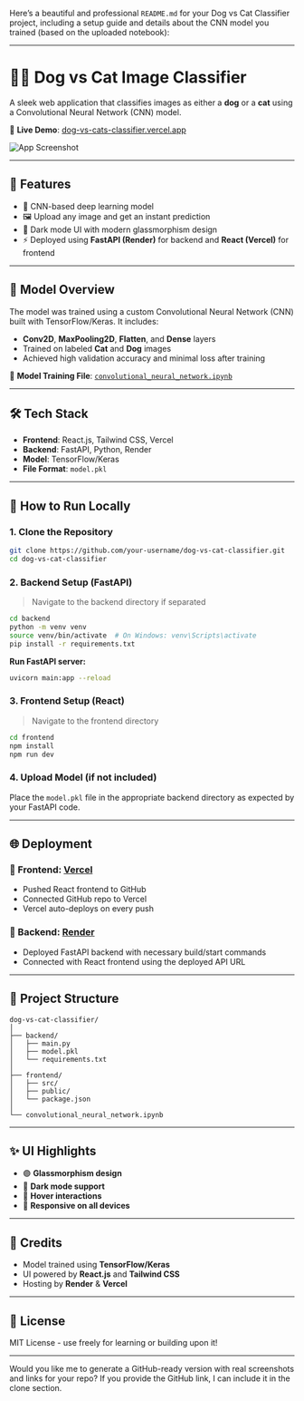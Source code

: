 Here’s a beautiful and professional `README.md` for your Dog vs Cat Classifier project, including a setup guide and details about the CNN model you trained (based on the uploaded notebook):

---

# 🐶🐱 Dog vs Cat Image Classifier

A sleek web application that classifies images as either a **dog** or a **cat** using a Convolutional Neural Network (CNN) model.

🔗 **Live Demo**: [dog-vs-cats-classifier.vercel.app](https://dog-vs-cats-classifier.vercel.app/)

![App Screenshot](https://via.placeholder.com/1200x600?text=Dog+vs+Cat+Classifier+Preview) <!-- Optional: Replace with actual screenshot -->

---

## 🚀 Features

- 🧠 CNN-based deep learning model
- 🖼️ Upload any image and get an instant prediction
- 🌙 Dark mode UI with modern glassmorphism design
- ⚡ Deployed using **FastAPI (Render)** for backend and **React (Vercel)** for frontend

---

## 🧠 Model Overview

The model was trained using a custom Convolutional Neural Network (CNN) built with TensorFlow/Keras. It includes:

- **Conv2D**, **MaxPooling2D**, **Flatten**, and **Dense** layers
- Trained on labeled **Cat** and **Dog** images
- Achieved high validation accuracy and minimal loss after training

📂 **Model Training File**: [`convolutional_neural_network.ipynb`](./convolutional_neural_network.ipynb)

---

## 🛠️ Tech Stack

- **Frontend**: React.js, Tailwind CSS, Vercel
- **Backend**: FastAPI, Python, Render
- **Model**: TensorFlow/Keras
- **File Format**: `model.pkl`

---

## 🧪 How to Run Locally

### 1. Clone the Repository

```bash
git clone https://github.com/your-username/dog-vs-cat-classifier.git
cd dog-vs-cat-classifier
```

### 2. Backend Setup (FastAPI)

> Navigate to the backend directory if separated

```bash
cd backend
python -m venv venv
source venv/bin/activate  # On Windows: venv\Scripts\activate
pip install -r requirements.txt
```

**Run FastAPI server:**

```bash
uvicorn main:app --reload
```

### 3. Frontend Setup (React)

> Navigate to the frontend directory

```bash
cd frontend
npm install
npm run dev
```

### 4. Upload Model (if not included)

Place the `model.pkl` file in the appropriate backend directory as expected by your FastAPI code.

---

## 🌐 Deployment

### 🔹 Frontend: [Vercel](https://vercel.com)
- Pushed React frontend to GitHub
- Connected GitHub repo to Vercel
- Vercel auto-deploys on every push

### 🔹 Backend: [Render](https://render.com)
- Deployed FastAPI backend with necessary build/start commands
- Connected with React frontend using the deployed API URL

---

## 📂 Project Structure

```
dog-vs-cat-classifier/
│
├── backend/
│   ├── main.py
│   ├── model.pkl
│   └── requirements.txt
│
├── frontend/
│   ├── src/
│   ├── public/
│   └── package.json
│
└── convolutional_neural_network.ipynb
```

---

## ✨ UI Highlights

- 🟣 **Glassmorphism design**
- 🖤 **Dark mode support**
- 🔁 **Hover interactions**
- 📱 **Responsive on all devices**

---

## 🙌 Credits

- Model trained using **TensorFlow/Keras**
- UI powered by **React.js** and **Tailwind CSS**
- Hosting by **Render** & **Vercel**

---

## 📜 License

MIT License - use freely for learning or building upon it!

---

Would you like me to generate a GitHub-ready version with real screenshots and links for your repo? If you provide the GitHub link, I can include it in the clone section.
